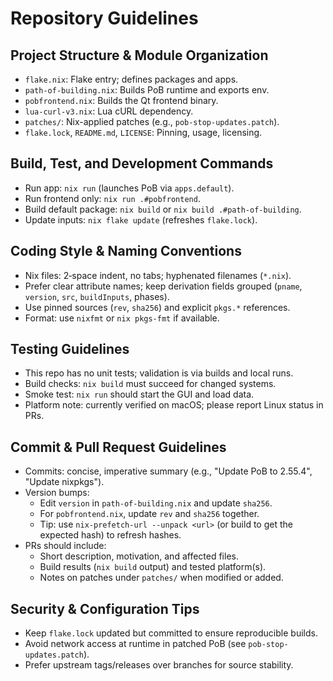 # Repository Guidelines

## Project Structure & Module Organization
- `flake.nix`: Flake entry; defines packages and apps.
- `path-of-building.nix`: Builds PoB runtime and exports env.
- `pobfrontend.nix`: Builds the Qt frontend binary.
- `lua-curl-v3.nix`: Lua cURL dependency.
- `patches/`: Nix-applied patches (e.g., `pob-stop-updates.patch`).
- `flake.lock`, `README.md`, `LICENSE`: Pinning, usage, licensing.

## Build, Test, and Development Commands
- Run app: `nix run` (launches PoB via `apps.default`).
- Run frontend only: `nix run .#pobfrontend`.
- Build default package: `nix build` or `nix build .#path-of-building`.
- Update inputs: `nix flake update` (refreshes `flake.lock`).

## Coding Style & Naming Conventions
- Nix files: 2‑space indent, no tabs; hyphenated filenames (`*.nix`).
- Prefer clear attribute names; keep derivation fields grouped (`pname`, `version`, `src`, `buildInputs`, phases).
- Use pinned sources (`rev`, `sha256`) and explicit `pkgs.*` references.
- Format: use `nixfmt` or `nix pkgs-fmt` if available.

## Testing Guidelines
- This repo has no unit tests; validation is via builds and local runs.
- Build checks: `nix build` must succeed for changed systems.
- Smoke test: `nix run` should start the GUI and load data.
- Platform note: currently verified on macOS; please report Linux status in PRs.

## Commit & Pull Request Guidelines
- Commits: concise, imperative summary (e.g., "Update PoB to 2.55.4", "Update nixpkgs").
- Version bumps:
  - Edit `version` in `path-of-building.nix` and update `sha256`.
  - For `pobfrontend.nix`, update `rev` and `sha256` together.
  - Tip: use `nix-prefetch-url --unpack <url>` (or build to get the expected hash) to refresh hashes.
- PRs should include:
  - Short description, motivation, and affected files.
  - Build results (`nix build` output) and tested platform(s).
  - Notes on patches under `patches/` when modified or added.

## Security & Configuration Tips
- Keep `flake.lock` updated but committed to ensure reproducible builds.
- Avoid network access at runtime in patched PoB (see `pob-stop-updates.patch`).
- Prefer upstream tags/releases over branches for source stability.
